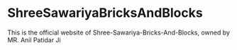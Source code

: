 # ShreeSawariyaBricksAndBlocks
This is the official website of Shree-Sawariya-Bricks-And-Blocks, owned by MR. Anil Patidar Ji
